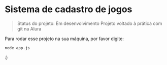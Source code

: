 # Sistema de cadastro de jogos

>Status do projeto: Em desenvolvimento
>Projeto voltado à prática com git na Alura

Para rodar esse projeto na sua máquina, por favor digite: 

```
node app.js
```
:)
